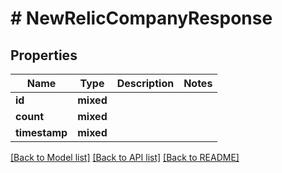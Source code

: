 # # NewRelicCompanyResponse

## Properties

Name | Type | Description | Notes
------------ | ------------- | ------------- | -------------
**id** | **mixed** |  |
**count** | **mixed** |  |
**timestamp** | **mixed** |  |

[[Back to Model list]](../../README.md#models) [[Back to API list]](../../README.md#endpoints) [[Back to README]](../../README.md)
